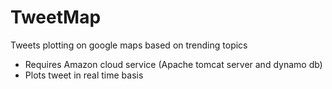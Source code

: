 # TweetMap
Tweets plotting on google maps based on trending topics

- Requires Amazon cloud service (Apache tomcat server and dynamo db)
- Plots tweet in real time basis
